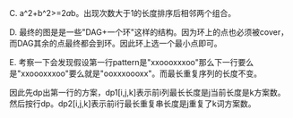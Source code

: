 C. a^2+b^2>=2*a*b。出现次数大于1的长度排序后相邻两个组合。

D. 最终的图是是一些"DAG+一个环"这样的结构。因为环上的点也必须被cover，而DAG其余的点最终都会到环。因此环上选一个最小点即可。

E. 考察一下会发现假设第一行pattern是"xxoooxxxoo"那么下一行要么是"xxoooxxxoo"要么就是"ooxxxoooxx"。而最长重复序列的长度不变。

   因此先dp出第一行的方案，dp1[i,j,k]表示前i列最长长度是j当前长度是k方案数。然后按行dp。dp2[i,j,k]表示前i行最长重复串长度是j重复了k词方案数。
